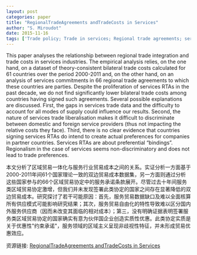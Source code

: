 ```yaml
---
layout: post
categories: paper
title: "RegionalTradeAgreements andTradeCosts in Services"
author: "S. Miroudot"
date: 2015-11-16
tags: ['Trade policy; Trade in services; Regional trade agreements; services trade liberalisation']
---
```


This paper analyses the relationship between regional trade integration and trade costs in services industries. The empirical analysis relies, on the one hand, on a dataset of theory-consistent bilateral trade costs calculated for 61 countries over the period 2000-2011 and, on the other hand, on an analysis of services commitments in 66 regional trade agreements to which these countries are parties. Despite the proliferation of services RTAs in the past decade, we do not find significantly lower bilateral trade costs among countries having signed such agreements.  Several possible explanations are discussed. First, the gaps in services trade data and the difficulty to account for all modes of supply could influence our results. Second, the nature of services trade liberalisation makes it difficult to discriminate between domestic and foreign service providers (thus not impacting the relative costs they face). Third, there is no clear evidence that countries signing services RTAs do intend to create actual preferences for companies in partner countries. Services RTAs are about preferential “bindings”. Regionalism in the case of services seems non-discriminatory and does not lead to trade preferences.

本文分析了区域贸易一体化与服务行业贸易成本之间的关系。实证分析一方面基于2000-2011年间61个国家理论一致的双边贸易成本数据集，另一方面则通过分析这些国家参与的66个区域贸易协定中的服务承诺条款展开。尽管过去十年间服务类区域贸易协定激增，但我们并未发现签署此类协定的国家之间存在显著降低的双边贸易成本。研究探讨了若干可能原因：首先，服务贸易数据缺口及难以全面核算所有供应模式可能影响研究结果；其次，服务贸易自由化的特性导致难以区分国内外服务供应商（因而未改变其面临的相对成本）；第三，没有明确证据表明签署服务类区域贸易协定的国家确实有意为伙伴国企业创造实质性优惠。此类协定实质是关于优惠性"约束承诺"，服务领域的区域主义呈现非歧视性特征，并未形成贸易优惠效应。

资源链接: [RegionalTradeAgreements andTradeCosts in Services](https://papers.ssrn.com/sol3/papers.cfm?abstract_id=2691497)
